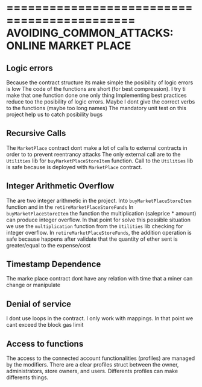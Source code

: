 ============================================
AVOIDING_COMMON_ATTACKS: ONLINE MARKET PLACE
============================================

## Logic errors

Because the contract structure its make simple the posibility of logic errors is low
The code of the functions are short (for best compression). I try ti make that one function done one only thing
Implementing best practices reduce too the posibility of logic errors. Maybe I dont give the correct verbs to the functions (maybe too long names)
The mandatory unit test on this project help us to catch posibility bugs

## Recursive Calls

The `MarketPlace` contract dont make a lot of calls to external contracts in order to to prevent reentrancy attacks
The only external call are to the `Utilities` lib for `buyMarketPlaceStoreItem` function.
Call to the `Utilities` lib is safe because is deployed with `MarketPlace` contract.

## Integer Arithmetic Overflow

The are two integer arithmetic in the project. Into `buyMarketPlaceStoreItem` function and in the `retireMarketPlaceStoreFunds`
In `buyMarketPlaceStoreItem` the function the multiplication (saleprice * amount) can produce integer overflow. In that point for solve this possible situation we use the `multiplication` function from the `Utilities` lib checking for integer overflow.
In `retireMarketPlaceStoreFunds`, the addition operation is safe because happens after validate that the quantity of ether sent is greater/equal to the expense/cost

## Timestamp  Dependence
The marke place contract dont have any relation with time that a miner can change or manipulate

## Denial of service
I dont use loops in the contract. I only work with mappings. In that point we cant exceed the block gas limit

## Access to functions
The access to the connected account functionalities (profiles) are managed by the modifiers. There are a clear profiles struct between the owner, administrators, store owners, and users. 
Differents profiles can make differents things.